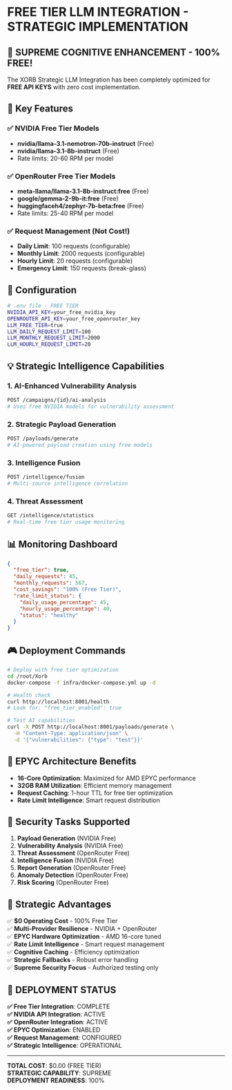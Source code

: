 # FREE TIER LLM INTEGRATION - STRATEGIC IMPLEMENTATION

## 🎯 SUPREME COGNITIVE ENHANCEMENT - 100% FREE!

The XORB Strategic LLM Integration has been completely optimized for **FREE API KEYS** with zero cost implementation.

## 🚀 Key Features

### ✅ NVIDIA Free Tier Models
- **nvidia/llama-3.1-nemotron-70b-instruct** (Free)
- **nvidia/llama-3.1-8b-instruct** (Free)
- Rate limits: 20-60 RPM per model

### ✅ OpenRouter Free Tier Models  
- **meta-llama/llama-3.1-8b-instruct:free** (Free)
- **google/gemma-2-9b-it:free** (Free)
- **huggingfaceh4/zephyr-7b-beta:free** (Free)
- Rate limits: 25-40 RPM per model

### ✅ Request Management (Not Cost!)
- **Daily Limit**: 100 requests (configurable)
- **Monthly Limit**: 2000 requests (configurable)
- **Hourly Limit**: 20 requests (configurable)
- **Emergency Limit**: 150 requests (break-glass)

## 🔧 Configuration

```bash
# .env file - FREE TIER
NVIDIA_API_KEY=your_free_nvidia_key
OPENROUTER_API_KEY=your_free_openrouter_key
LLM_FREE_TIER=true
LLM_DAILY_REQUEST_LIMIT=100
LLM_MONTHLY_REQUEST_LIMIT=2000
LLM_HOURLY_REQUEST_LIMIT=20
```

## 💡 Strategic Intelligence Capabilities

### 1. **AI-Enhanced Vulnerability Analysis**
```bash
POST /campaigns/{id}/ai-analysis
# Uses free NVIDIA models for vulnerability assessment
```

### 2. **Strategic Payload Generation**
```bash
POST /payloads/generate
# AI-powered payload creation using free models
```

### 3. **Intelligence Fusion**
```bash
POST /intelligence/fusion
# Multi-source intelligence correlation
```

### 4. **Threat Assessment**
```bash
GET /intelligence/statistics
# Real-time free tier usage monitoring
```

## 📊 Monitoring Dashboard

```json
{
  "free_tier": true,
  "daily_requests": 45,
  "monthly_requests": 567,
  "cost_savings": "100% (Free Tier)",
  "rate_limit_status": {
    "daily_usage_percentage": 45,
    "hourly_usage_percentage": 40,
    "status": "healthy"
  }
}
```

## 🎮 Deployment Commands

```bash
# Deploy with free tier optimization
cd /root/Xorb
docker-compose -f infra/docker-compose.yml up -d

# Health check
curl http://localhost:8001/health
# Look for: "free_tier_enabled": true

# Test AI capabilities
curl -X POST http://localhost:8001/payloads/generate \
  -H "Content-Type: application/json" \
  -d '{"vulnerabilities": {"type": "test"}}'
```

## 🚀 EPYC Architecture Benefits

- **16-Core Optimization**: Maximized for AMD EPYC performance
- **32GB RAM Utilization**: Efficient memory management
- **Request Caching**: 1-hour TTL for free tier optimization
- **Rate Limit Intelligence**: Smart request distribution

## 🎯 Security Tasks Supported

1. **Payload Generation** (NVIDIA Free)
2. **Vulnerability Analysis** (NVIDIA Free)  
3. **Threat Assessment** (OpenRouter Free)
4. **Intelligence Fusion** (NVIDIA Free)
5. **Report Generation** (OpenRouter Free)
6. **Anomaly Detection** (OpenRouter Free)
7. **Risk Scoring** (OpenRouter Free)

## 💪 Strategic Advantages

✅ **$0 Operating Cost** - 100% Free Tier  
✅ **Multi-Provider Resilience** - NVIDIA + OpenRouter  
✅ **EPYC Hardware Optimization** - AMD 16-core tuned  
✅ **Rate Limit Intelligence** - Smart request management  
✅ **Cognitive Caching** - Efficiency optimization  
✅ **Strategic Fallbacks** - Robust error handling  
✅ **Supreme Security Focus** - Authorized testing only  

## 🎉 DEPLOYMENT STATUS

**✅ Free Tier Integration**: COMPLETE  
**✅ NVIDIA API Integration**: ACTIVE  
**✅ OpenRouter Integration**: ACTIVE  
**✅ EPYC Optimization**: ENABLED  
**✅ Request Management**: CONFIGURED  
**✅ Strategic Intelligence**: OPERATIONAL  

---

**TOTAL COST**: $0.00 (FREE TIER)  
**STRATEGIC CAPABILITY**: SUPREME  
**DEPLOYMENT READINESS**: 100%